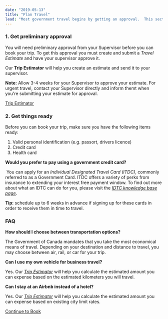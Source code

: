 ```yaml
---
date: "2019-05-13"
title: "Plan Travel"
lead: "Most government travel begins by getting an approval.  This section will provide guidance on putting together a trip estimate for approval and key information to help you plan your trip."
---
```

<article class="content-left col-xs-12 col-sm-12 col-md-12">

<div class="card px-4 pt-4 my-4 bg-light">
    <div class="row">
        <div class="col-sm-8">

### 1. Get preliminary approval

You will need preliminary approval from your Supervisor before you can book your trip.  To get this approval you must create and submit a *Travel Estimate* and have your supervisor approve it.

Our **Trip Estimator** will help you create an estimate and send it to your supervisor.

**Note:** Allow 3-4 weeks for your Supervisor to approve your estimate.  For urgent travel, contact your Supervisor directly and inform themt when you're submitting your estimate for approval.</div>
        <div class="col-sm-4">
            <p class="text-center"><a href="https://gc-travel-estimator.herokuapp.com/"  class="btn btn-primary my-4 px-4" target="_blank">Trip Estimator</a></p>
        </div>
    </div>
</div>


<div class="card p-4 my-4 bg-light">
    <div class="row">
        <div class="col-sm-8">

### 2. Get things ready

Before you can book your trip, make sure you have the following items ready:

1. Valid personal identification (e.g. passort, drivers licence)
2. Credit card
3. Health card

**Would you prefer to pay using a government credit card?**

​
You can apply for an *Individual Designated Travel Card (ITDC)*, commonly referred to as a Government Card.  ITDC offers a variety of perks from insurance to extending your interest free payment window.  To find out more about what an IDTC can do for you, please visit the [*IDTC knowledge base page*](/en/knowledgebase/idtc).
​

**Tip:** schedule up to 6 weeks in advance if signing up for these cards in order to receive them in time to travel.
        </div>
        <div class="col-sm-4">
            <!-- <p class="text-center">
                <a href="/en/book"  class="btn btn-primary my-4 px-4" target="_blank">Trip Estimator</a>
            </p> -->
        </div>
    </div>
</div>

<div class="card p-4 my-4 bg-light">
    <div class="row">
        <div class="col-sm-8">

### FAQ

**How should I choose between transportation options?**

The Government of Canada mandates that you take the most economical means of travel. Depending on your destination and distance to travel, you may choose between air, rail, or car for your trip. 

**Can I use my own vehicle for business travel?**

Yes.  Our [*Trip Estimator*](https://gc-travel-estimator.herokuapp.com/) will help you calculate the estimated amount you can expense based on the estimated kilometers you will travel.

**Can I stay at an Airbnb instead of a hotel?**

Yes.  Our [*Trip Estimator*](https://gc-travel-estimator.herokuapp.com/) will help you calculate the estimated amount you can expense based on existing city limit rates.</div>
        <div class="col-sm-4">
            <!-- <p class="text-center">
                <a href="/en/book"  class="btn btn-primary my-4 px-4" target="_blank">Trip Estimator</a>
            </p> -->
        </div>
    </div>
</div>

<p class="text-center">
    <a href="/en/book" class="btn btn-outline-primary my-4 px-4">Continue to Book</a>
</p>

</article>
